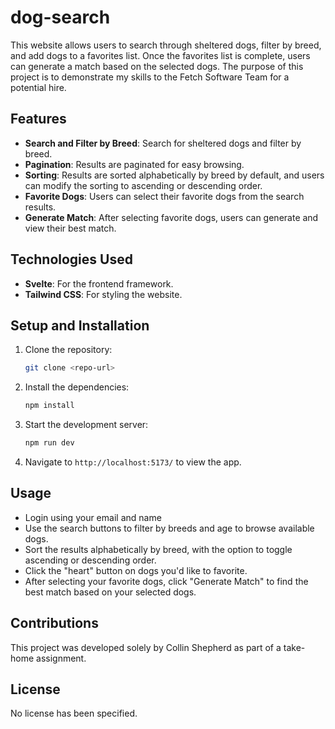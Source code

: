# dog-search

This website allows users to search through sheltered dogs, filter by breed, and add dogs to a favorites list. Once the favorites list is complete, users can generate a match based on the selected dogs. The purpose of this project is to demonstrate my skills to the Fetch Software Team for a potential hire.

## Features

- **Search and Filter by Breed**: Search for sheltered dogs and filter by breed.
- **Pagination**: Results are paginated for easy browsing.
- **Sorting**: Results are sorted alphabetically by breed by default, and users can modify the sorting to ascending or descending order.
- **Favorite Dogs**: Users can select their favorite dogs from the search results.
- **Generate Match**: After selecting favorite dogs, users can generate and view their best match.

## Technologies Used

- **Svelte**: For the frontend framework.
- **Tailwind CSS**: For styling the website.

## Setup and Installation

1. Clone the repository:

   ```bash
   git clone <repo-url>
   ```

2. Install the dependencies:

   ```bash
   npm install
   ```

3. Start the development server:

   ```bash
   npm run dev
   ```

4. Navigate to `http://localhost:5173/` to view the app.

## Usage

- Login using your email and name
- Use the search buttons to filter by breeds and age to browse available dogs.
- Sort the results alphabetically by breed, with the option to toggle ascending or descending order.
- Click the "heart" button on dogs you'd like to favorite.
- After selecting your favorite dogs, click "Generate Match" to find the best match based on your selected dogs.

## Contributions

This project was developed solely by Collin Shepherd as part of a take-home assignment.

## License

No license has been specified.
